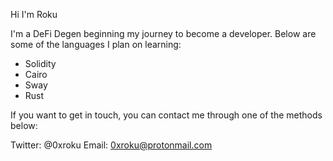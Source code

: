 Hi I'm Roku

I'm a DeFi Degen beginning my journey to become a developer. Below are some of the languages I plan on learning:

- Solidity
- Cairo
- Sway
- Rust

If you want to get in touch, you can contact me through one of the methods below:

Twitter: @0xroku
Email: 0xroku@protonmail.com
